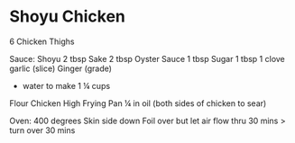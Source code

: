 # Shoyu Chicken

6 Chicken Thighs

Sauce:
Shoyu 2 tbsp
Sake 2 tbsp
Oyster Sauce 1 tbsp
Sugar 1 tbsp
1 clove garlic (slice)
Ginger (grade)
+ water to make 1 ¼ cups

Flour Chicken
High Frying Pan ¼ in oil (both sides of chicken to sear)

Oven: 400 degrees
Skin side down
Foil over but let air flow thru
30 mins > turn over
30 mins
